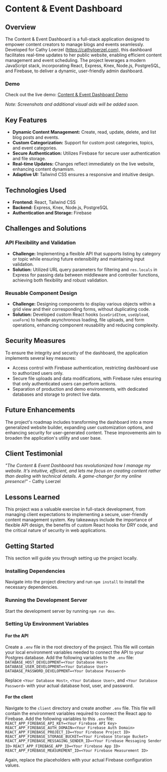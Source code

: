 # Content & Event Dashboard

## Overview

The Content & Event Dashboard is a full-stack application designed to empower content creators to manage blogs and events seamlessly. Developed for Cathy Loerzel (https://cathyloerzel.com), this dashboard facilitates real-time updates to her public website, enabling efficient content management and event scheduling. The project leverages a modern JavaScript stack, incorporating React, Express, Knex, Node.js, PostgreSQL, and Firebase, to deliver a dynamic, user-friendly admin dashboard.

### Demo

Check out the live demo: [Content & Event Dashboard Demo](https://website-builder-dashboard.vercel.app)

*Note: Screenshots and additional visual aids will be added soon.*

## Key Features

- **Dynamic Content Management:** Create, read, update, delete, and list blog posts and events.
- **Custom Categorization:** Support for custom post categories, topics, and event categories.
- **Secure Authentication:** Utilizes Firebase for secure user authentication and file storage.
- **Real-time Updates:** Changes reflect immediately on the live website, enhancing content dynamism.
- **Adaptive UI:** Tailwind CSS ensures a responsive and intuitive design.

## Technologies Used

- **Frontend:** React, Tailwind CSS
- **Backend:** Express, Knex, Node.js, PostgreSQL
- **Authentication and Storage:** Firebase

## Challenges and Solutions

### API Flexibility and Validation
- **Challenge:** Implementing a flexible API that supports listing by category or topic while ensuring future extensibility and maintaining input validation.
- **Solution:** Utilized URL query parameters for filtering and `res.locals` in Express for passing data between middleware and controller functions, achieving both flexibility and robust validation.

### Reusable Component Design
- **Challenge:** Designing components to display various objects within a grid view and their corresponding forms, without duplicating code.
- **Solution:** Developed custom React hooks (`useGridItem`, `useUpload`, `useForm`) to handle asynchronous loading, file uploads, and form operations, enhancing component reusability and reducing complexity.

## Security Measures

To ensure the integrity and security of the dashboard, the application implements several key measures:
- Access control with Firebase authentication, restricting dashboard use to authorized users only.
- Secure file uploads and data modifications, with Firebase rules ensuring that only authenticated users can perform actions.
- Separation of production and demo environments, with dedicated databases and storage to protect live data.

## Future Enhancements

The project's roadmap includes transforming the dashboard into a more generalized website builder, expanding user customization options, and enhancing security for user-generated content. These improvements aim to broaden the application's utility and user base.

## Client Testimonial

*"The Content & Event Dashboard has revolutionized how I manage my website. It's intuitive, efficient, and lets me focus on creating content rather than dealing with technical details. A game-changer for my online presence!"* - Cathy Loerzel

## Lessons Learned

This project was a valuable exercise in full-stack development, from managing client expectations to implementing a secure, user-friendly content management system. Key takeaways include the importance of flexible API design, the benefits of custom React hooks for DRY code, and the critical nature of security in web applications.

## Getting Started

This section will guide you through setting up the project locally.

### Installing Dependencies

Navigate into the project directory and run `npm install` to install the necessary dependencies.

### Running the Development Server

Start the development server by running `npm run dev`.

### Setting Up Environment Variables

#### For the API

Create a `.env` file in the root directory of the project. This file will contain your local environment variables needed to connect the API to your Postgres database. Add the following variables to the `.env` file:
    `DATABASE_HOST_DEVELOPMENT=<Your Database Host>`
    `DATABASE_USER_DEVELOPMENT=<Your Database User>`
    `DATABASE_PASSWORD_DEVELOPMENT=<Your Database Password>`

Replace `<Your Database Host>`, `<Your Database User>`, and `<Your Database Password>` with your actual database host, user, and password.

#### For the client

Navigate to the `client` directory and create another `.env` file. This file will contain the environment variables required to connect the React app to Firebase. Add the following variables to this `.env` file:
    `REACT_APP_FIREBASE_API_KEY=<Your Firebase API Key>`
    `REACT_APP_FIREBASE_AUTH_DOMAIN=<Your Firebase Auth Domain>`
    `REACT_APP_FIREBASE_PROJECT_ID=<Your Firebase Project ID>`
    `REACT_APP_FIREBASE_STORAGE_BUCKET=<Your Firebase Storage Bucket>`
    `REACT_APP_FIREBASE_MESSAGING_SENDER_ID=<Your Firebase Messaging Sender ID>`
    `REACT_APP_FIREBASE_APP_ID=<Your Firebase App ID>`
    `REACT_APP_FIREBASE_MEASUREMENT_ID=<Your Firebase Measurement ID>`

Again, replace the placeholders with your actual Firebase configuration values.